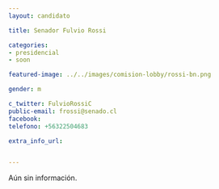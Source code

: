 ```yaml
---
layout: candidato

title: Senador Fulvio Rossi

categories: 
- presidencial
- soon

featured-image: ../../images/comision-lobby/rossi-bn.png

gender: m

c_twitter: FulvioRossiC
public-email: frossi@senado.cl
facebook: 
telefono: +56322504683

extra_info_url: 


---
```


Aún sin información.

